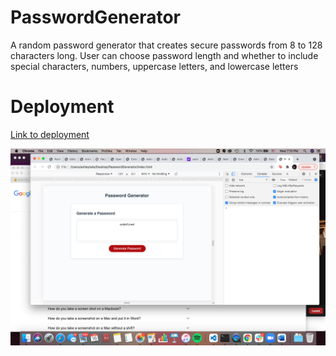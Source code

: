 # PasswordGenerator

A random password generator that creates secure passwords from 8 to 128 characters long.
User can choose password length and whether to include special characters, numbers, uppercase letters, and lowercase letters

# Deployment

[Link to deployment](https://endlessashley.github.io/PasswordGenerator616/)

![screenshot](https://github.com/endlessashley/PasswordGenerator616/blob/main/Screen%20Shot%202021-06-16%20at%207.10.19%20PM.png)
